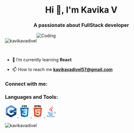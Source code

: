 <h1 align="center">Hi 👋, I'm Kavika V</h1>
<h3 align="center">A passionate about FullStack developer</h3>
<img align="right" alt="Coding" width="400" src="https://encrypted-tbn0.gstatic.com/images?q=tbn:ANd9GcSRo6uYpZBr1EoUPRv8gM5uD0K9x3SMqbA47Q&s">


<p align="left"> <img src="https://komarev.com/ghpvc/?username=kavikavadivel&label=Profile%20views&color=0e75b6&style=flat" alt="kavikavadivel" /> </p>

<p align="left"> <a href="https://twitter.com/" target="blank"><img src="https://img.shields.io/twitter/follow/?logo=twitter&style=for-the-badge" alt="" /></a> </p>

- 🌱 I’m currently learning **React**

- 📫 How to reach me **kavikavadivel57@gmail.com**

<h3 align="left">Connect with me:</h3>
<p align="left">
</p>

<h3 align="left">Languages and Tools:</h3>
<p align="left"> <a href="https://www.w3schools.com/cpp/" target="_blank" rel="noreferrer"> <img src="https://raw.githubusercontent.com/devicons/devicon/master/icons/cplusplus/cplusplus-original.svg" alt="cplusplus" width="40" height="40"/> </a> <a href="https://www.w3schools.com/css/" target="_blank" rel="noreferrer"> <img src="https://raw.githubusercontent.com/devicons/devicon/master/icons/css3/css3-original-wordmark.svg" alt="css3" width="40" height="40"/> </a> <a href="https://www.w3.org/html/" target="_blank" rel="noreferrer"> <img src="https://raw.githubusercontent.com/devicons/devicon/master/icons/html5/html5-original-wordmark.svg" alt="html5" width="40" height="40"/> </a> <a href="https://www.java.com" target="_blank" rel="noreferrer"> <img src="https://raw.githubusercontent.com/devicons/devicon/master/icons/java/java-original.svg" alt="java" width="40" height="40"/> </a> </p>

<p><img align="center" src="https://github-readme-stats.vercel.app/api/top-langs?username=kavikavadivel&show_icons=true&locale=en&layout=compact" alt="kavikavadivel" /></p>

